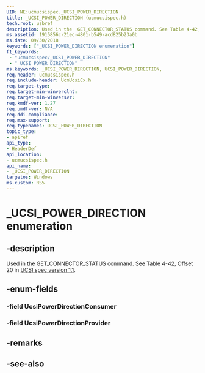 ```yaml
---
UID: NE:ucmucsispec._UCSI_POWER_DIRECTION
title: _UCSI_POWER_DIRECTION (ucmucsispec.h)
tech.root: usbref
description: Used in the  GET_CONNECTOR_STATUS command. See Table 4-42, Offset 20.
ms.assetid: 1915856c-21ec-4801-b549-acd825b23a0b
ms.date: 09/30/2018
keywords: ["_UCSI_POWER_DIRECTION enumeration"]
f1_keywords:
 - "ucmucsispec/_UCSI_POWER_DIRECTION"
 - "_UCSI_POWER_DIRECTION"
ms.keywords: _UCSI_POWER_DIRECTION, UCSI_POWER_DIRECTION, 
req.header: ucmucsispec.h
req.include-header: UcmUcsiCx.h 
req.target-type:
req.target-min-winverclnt:
req.target-min-winversvr:
req.kmdf-ver: 1.27
req.umdf-ver: N/A
req.ddi-compliance:
req.max-support:
req.typenames: UCSI_POWER_DIRECTION
topic_type: 
- apiref
api_type: 
- HeaderDef
api_location: 
- ucmucsispec.h
api_name: 
- _UCSI_POWER_DIRECTION
targetos: Windows
ms.custom: RS5
---
```


# _UCSI_POWER_DIRECTION enumeration

## -description
Used in the  GET_CONNECTOR_STATUS command. See Table 4-42, Offset 20 in [UCSI spec version 1.1](https://www.intel.com/content/dam/www/public/us/en/documents/technical-specifications/usb-type-c-ucsi-spec.pdf).

## -enum-fields

### -field UcsiPowerDirectionConsumer 
### -field UcsiPowerDirectionProvider 

## -remarks

## -see-also
